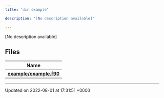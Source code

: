 ```yaml
---
title: 'dir example'

description: "[No description available]"

---
```







[No description available]

## Files

| Name           |
| -------------- |
| **[example/example.f90](/documentation/code/gambit_sphinxfiles/example_8f90/#file-example.f90)**  |






-------------------------------

Updated on 2022-08-01 at 17:31:51 +0000
